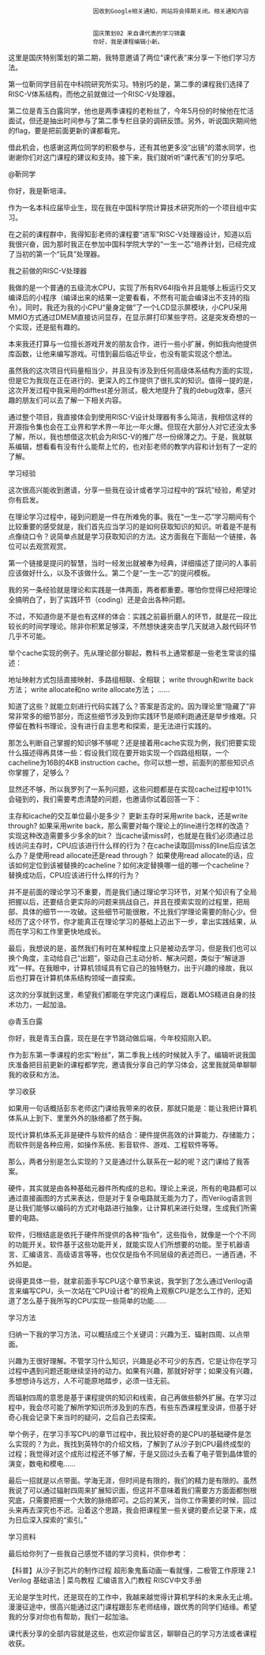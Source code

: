 
                            
                            因收到Google相关通知，网站将会择期关闭。相关通知内容
                            
                            
                            国庆策划02 来自课代表的学习锦囊
                            你好，我是课程编辑小新。

这里是国庆特别策划的第二期，我特意邀请了两位“课代表”来分享一下他们学习方法。

第一位靳同学目前在中科院研究所实习。特别巧的是，第二季的课程我们选择了RISC-V体系结构，而他之前就做过一个RISC-V处理器。

第二位是青玉白露同学，他也是两季课程的老粉丝了，今年5月份的时候他在忙活面试，但还是抽出时间参与了第二季专栏目录的调研反馈。另外，听说国庆期间他的flag，要是把前面更新的课都看完。

借此机会，也感谢这两位同学的积极参与，还有其他更多没“出镜”的潜水同学，也谢谢你们对这门课程的建议和支持。接下来，我们就听听“课代表”们的分享吧。

@靳同学

你好，我是靳培泽。

作为一名本科应届毕业生，现在我在中国科学院计算技术研究所的一个项目组中实习。

在之前的课程群中，我得知彭老师的课程要“进军”RISC-V处理器设计，知道以后我很兴奋，因为那时我正在参加中国科学院大学的“一生一芯”培养计划，已经完成了当初的第一个“玩具”处理器。

我之前做的RISC-V处理器

我做的是一个普通的五级流水CPU，实现了所有RV64I指令并且能够上板运行交叉编译后的小程序（编译出来的结果一定要看看，不然有可能会编译出不支持的指令）。同时，我还为我的小CPU“量身定做”了一个LCD显示屏模块，小CPU采用MMIO方式通过DMEM直接访问显存，在显示屏打印某些字符。这是突发奇想的一个实现，还是挺有趣的。



本来我还打算与一位擅长游戏开发的朋友合作，进行一些小扩展，例如我向他提供库函数，让他来编写游戏。可惜到最后临近毕业，也没有能实现这个想法。

虽然我的这次项目代码量相当少，并且没有涉及到任何高级体系结构方面的实现，但是它为我现在正在进行的、更深入的工作提供了很扎实的知识。值得一提的是，这次开发过程中我采用的difftest差分测试，极大地提升了我的debug效率，感兴趣的朋友们可以去了解一下相关内容。

通过整个项目，我直接体会到使用RISC-V设计处理器有多么简洁，我相信这样的开源指令集也会在工业界和学术界一年比一年火爆。但现在大部分人对它还没太多了解，所以，我也想借这次机会为RISC-V的推广尽一份绵薄之力。于是，我就联系编辑，想看看有没有什么能帮上忙的，也对彭老师的教学内容和计划有了一定的了解。

学习经验

这次很高兴能收到邀请，分享一些我在设计或者学习过程中的“踩坑”经验，希望对你有启发。

在理论学习过程中，碰到问题是一件在所难免的事。我在“一生一芯”学习期间有个比较重要的感受就是，我们首先应当学习的是如何获取知识的知识。听着是不是有点像绕口令？说简单点就是学习获取知识的方法。这方面我在下面贴一个链接，各位可以去观赏观赏。

第一个链接是提问的智慧，当时一经发出就被奉为经典，详细描述了提问的人事前应该做好什么，以及不该做什么。第二个是“一生一芯”的提问模板。

我的另一条经验就是理论和实践是一体两面，两者都重要。哪怕你觉得已经把理论全搞明白了，到了实践环节（coding）还是会出各种问题。

不过，不知道你是不是也有这样的体会：实践之前最折磨人的环节，就是花一段比较长的时间学理论。除非你积累足够深，不然想快速突击学几天就进入敲代码环节几乎不可能。

举个cache实现的例子。先从理论部分聊起，教科书上通常都是一些老生常谈的描述：


地址映射方式包括直接映射、多路组相联、全相联；
write through和write back方法；
write allocate和no write allocate方法；
……


知道了这些？就能立刻进行代码实践了么？答案是否定的。因为理论里“隐藏了”非常非常多的细节部分，而这些细节涉及到你实践环节是顺利跑通还是举步维艰。只停留在教科书理论，没有进行自主思考和探索，是无法进行实践的。

那怎么判断自己掌握的知识够不够呢？还是接着用cache实现为例，我们把要实现什么描述得再具体一些：假设我们现在要开始实现一个四路组相联，一个cacheline为16B的4KB instruction cache。你可以想一想，前面列的那些知识点你掌握了，足够么？

显然还不够，所以我罗列了一系列问题，这些问题都是在实现cache过程中101%会碰到的，我们需要考虑清楚的问题，也邀请你试着回答一下：


主存和icache的交互单位最小是多少？
更新主存时采用write back，还是write through?
如果采用write back，那么需要对每个理论上的line进行怎样的改造？实现这种改造需要多少多余的bit？
当cache读miss时，也就是在我们必须通过总线访问主存时，CPU应该进行什么样的行为？在cache读取回miss的line后应该怎么办？是使用read allocate还是read through？
如果使用read allocate的话，应该如何定位到该被替换的cacheline？如何决定替换哪一组的哪一个cacheline？
替换成功后，CPU应该进行什么样的行为？


并不是前面的理论学习不重要，而是我们通过理论学习环节，对某个知识有了全局把握以后，还要结合更实际的问题来挑战自己，并且在摸索实现的过程里，把局部、具体的细节一一攻破。这些细节可能很散，不比我们学理论需要的耐心少。但经历了这个环节，你才能真正在理论学习的基础上迈出下一步，拿出实践结果，从而在学习和工作里更快地成长。

最后，我想说的是，虽然我们有时在某种程度上只是被动去学习，但是我们也可以换个角度，主动给自己“出题”，驱动自己主动分析、解决问题，类似于“解谜游戏”一样。在我眼中，计算机领域具有它自己的独特魅力，出于兴趣的缘故，我以后也打算在计算机体系结构领域一直探索。

这次的分享就到这里，希望我们都能在学完这门课程后，跟着LMOS精进自身的技术功力，一起加油。

@青玉白露

你好，我是青玉白露，现在是在字节跳动做后端，今年校招刚入职。

作为彭东第一季课程的忠实“粉丝”，第二季我上线的时候就入手了。编辑听说我国庆准备把目前更新的课程都学完，邀请我分享自己的学习体会，这里我就简单聊聊我的收获和方法。

学习收获

如果用一句话概括彭东老师这门课给我带来的收获，那就只能是：能让我把计算机体系从上到下、里里外外的脉络都了然于胸。

现代计算机体系无非是硬件与软件的结合：硬件提供高效的计算能力、存储能力；而软件则是各种应用，如操作系统、影音软件、游戏、工程软件等等。

那么，两者分别是怎么实现的？又是通过什么联系在一起的呢？这门课给了我答案。

硬件，其实就是由各种基础元器件所构成的总和。理论上来说，所有的电路都可以通过直接画图的方式来表达，但是对于复杂电路就无能为力了，而Verilog语言则是让我们能够以编码的方式对电路进行抽象，让计算机来进行处理，生成我们所需要的电路。

软件，归根结底是依托于硬件所提供的各种“指令”，这些指令，就像是一个个不同的功能开关。软件基于这些功能开关，就能实现人们所想要的功能。至于机器语言、汇编语言、高级语言等等，也仅仅是指令不同层级的表述而已，一通百通，不外如是。

说得更具体一些，就拿前面手写CPU这个章节来说，我学到了怎么通过Verilog语言来编写CPU，头一次站在“CPU设计者”的视角上观察CPU是怎么工作的，还知道了怎么基于我所写的CPU实现一些简单的功能……

学习方法

归纳一下我的学习方法，可以概括成三个关键词：兴趣为王、辐射四周、以点带面。

兴趣为王很好理解。不管学习什么知识，兴趣是必不可少的东西，它是让你在学习过程中遇到问题还能继续坚持的动力。如果有兴趣，那就好好学；如果没有兴趣，多想想诗与远方，人不可能原地踏步，必须一往无前。

而辐射四周的意思是基于课程提供的知识和线索，自己再做些额外扩展。在学习过程中，我会尽可能了解所学知识所涉及到的东西，有些东西课程里没讲，但基于好奇心我会记录下来当时的疑问，之后自己去探索。

举个例子，在学习手写CPU的章节过程中，我比较好奇的是CPU的基础硬件是怎么实现的？为此，我找到英特尔的介绍文档，了解到了从沙子到CPU最终成型的过程；我觉得对这个成形过程还不够了解，于是又回过头去看了电子管到晶体管的演变，数电和模电……

最后一招就是以点带面。学海无涯，但时间是有限的，我们的精力是有限的。虽然我说了可以通过辐射四周来扩展知识面，但这并不意味着我们需要方方面面都刨根究底，只需要把握一个大致的脉络即可。之后的某天，当你工作需要的时候，回过头来再去深究也不迟。沿着这个思路，我会把课程里一些关键的要点记录下来，成为日后深入探索的“索引。”

学习资料

最后给你列了一些我自己感觉不错的学习资料，供你参考：


【科普】从沙子到芯片的制作过程
超形象鬼畜动画一看就懂，二极管工作原理
2.1 Verilog 基础语法 | 菜鸟教程
汇编语言入门教程
RISCV中文手册


无论是学生时代，还是现在的工作中，我越来越觉得计算机学科的未来永无止境。漫漫征途中，很高兴能通过这门课程跟彭东老师结缘，跟优秀的同学们结缘。希望我的分享对你也有帮助，我们一起加油。

课代表分享的全部内容就是这些，也欢迎你留言区，聊聊自己的学习方法或者课程收获。

                        
                        
                            